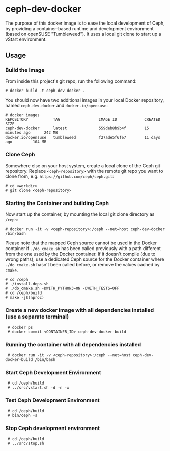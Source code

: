 # ceph-dev-docker

The purpose of this docker image is to ease the local development of Ceph, by
providing a container-based runtime and development environment (based on
openSUSE "Tumbleweed"). It uses a local git clone to start up a vStart
environment.

## Usage

### Build the Image

From inside this project's git repo, run the following command:

    # docker build -t ceph-dev-docker .

You should now have two additional images in your local Docker repository, named
`ceph-dev-docker` and `docker.io/opensuse`:

    # docker images    
    REPOSITORY           TAG                 IMAGE ID            CREATED             SIZE
    ceph-dev-docker      latest              559deb8b9b4f        15 minutes ago      242 MB
    docker.io/opensuse   tumbleweed          f27ade5f6fe7        11 days ago         104 MB

### Clone Ceph

Somewhere else on your host system, create a local clone of the Ceph git
repository. Replace `<ceph-repository>` with the remote git repo you want to
clone from, e.g. `https://github.com/ceph/ceph.git`:

    # cd <workdir>
    # git clone <ceph-repository>
    
### Starting the Container and building Ceph

Now start up the container, by mounting the local git clone directory as
`/ceph`:

    # docker run -it -v <ceph-repository>:/ceph --net=host ceph-dev-docker /bin/bash

Please note that the mapped Ceph source cannot be used in the Docker container
if `./do_cmake.sh` has been called previously with a path different from the one
used by the Docker container. If it doesn't compile (due to wrong paths), use a
dedicated Ceph source for the Docker container where `./do_cmake.sh` hasn't been
called before, or remove the values cached by `cmake`.

    # cd /ceph
    # ./install-deps.sh
    # ./do_cmake.sh -DWITH_PYTHON3=ON -DWITH_TESTS=OFF
    # cd /ceph/build
    # make -j$(nproc)

### Create a new docker image with all dependencies installed (use a separate terminal)

     # docker ps
     # docker commit <CONTAINER_ID> ceph-dev-docker-build

### Running the container with all dependencies installed

     # docker run -it -v <ceph-repository>:/ceph --net=host ceph-dev-docker-build /bin/bash

### Start Ceph Development Environment

     # cd /ceph/build
     # ../src/vstart.sh -d -n -x

### Test Ceph Development Environment

     # cd /ceph/build
     # bin/ceph -s

### Stop Ceph development environment

     # cd /ceph/build
     # ../src/stop.sh
